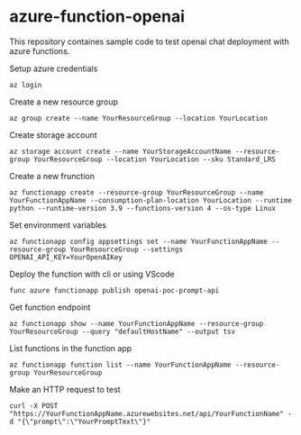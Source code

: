 # azure-function-openai

This repository containes sample code to test openai chat deployment with azure functions.

Setup azure credentials
```
az login
```
Create a new resource group
```
az group create --name YourResourceGroup --location YourLocation
```
Create storage account
```
az storage account create --name YourStorageAccountName --resource-group YourResourceGroup --location YourLocation --sku Standard_LRS
```
Create a new frunction
```
az functionapp create --resource-group YourResourceGroup --name YourFunctionAppName --consumption-plan-location YourLocation --runtime python --runtime-version 3.9 --functions-version 4 --os-type Linux
```
Set environment variables
```
az functionapp config appsettings set --name YourFunctionAppName --resource-group YourResourceGroup --settings OPENAI_API_KEY=YourOpenAIKey
```
Deploy the function with cli or using VScode
```
func azure functionapp publish openai-poc-prompt-api
```
Get function endpoint
```
az functionapp show --name YourFunctionAppName --resource-group YourResourceGroup --query "defaultHostName" --output tsv
```
List functions in the function app
```
az functionapp function list --name YourFunctionAppName --resource-group YourResourceGroup
```
Make an HTTP request to test
```
curl -X POST "https://YourFunctionAppName.azurewebsites.net/api/YourFunctionName" -d "{\"prompt\":\"YourPromptText\"}"
```